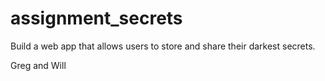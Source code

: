 # assignment_secrets
Build a web app that allows users to store and share their darkest secrets.

Greg and Will

